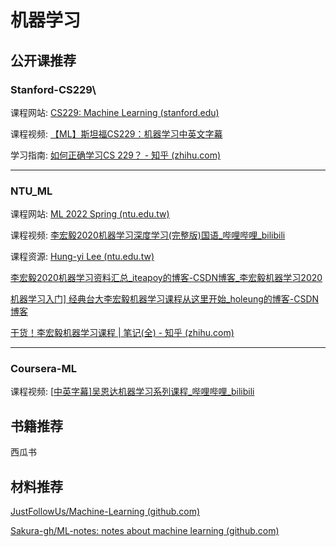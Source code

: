 # 机器学习

## 公开课推荐

### Stanford-CS229\

课程网站: [CS229: Machine Learning (stanford.edu)](https://cs229.stanford.edu/)

课程视频:  [【ML】斯坦福CS229：机器学习中英文字幕](https://www.bilibili.com/video/BV19e411W7ga/?spm_id_from=333.999.0.0&vd_source=d03b0f673ed993b8e86fd863bd92d95e)

学习指南: [如何正确学习CS 229？ - 知乎 (zhihu.com)](https://www.zhihu.com/question/59843705)

****

### NTU_ML

课程网站: [ML 2022 Spring (ntu.edu.tw)](https://speech.ee.ntu.edu.tw/~hylee/ml/2022-spring.php)

课程视频: [李宏毅2020机器学习深度学习(完整版)国语_哔哩哔哩_bilibili](https://www.bilibili.com/video/BV1JE411g7XF/?spm_id_from=333.999.0.0&vd_source=d03b0f673ed993b8e86fd863bd92d95e)

课程资源: [Hung-yi Lee (ntu.edu.tw)](http://speech.ee.ntu.edu.tw/~tlkagk/courses_ML20.html)

[李宏毅2020机器学习资料汇总_iteapoy的博客-CSDN博客_李宏毅机器学习2020](https://blog.csdn.net/iteapoy/article/details/105382315)

[机器学习入门\] 经典台大李宏毅机器学习课程从这里开始_holeung的博客-CSDN博客](https://blog.csdn.net/soulmeetliang/article/details/77461607)

[干货！李宏毅机器学习课程 | 笔记(全) - 知乎 (zhihu.com)](https://zhuanlan.zhihu.com/p/398323656)

****

### Coursera-ML

课程视频: [[中英字幕\]吴恩达机器学习系列课程_哔哩哔哩_bilibili](https://www.bilibili.com/video/BV164411b7dx/?spm_id_from=333.999.0.0&vd_source=d03b0f673ed993b8e86fd863bd92d95e)

## 书籍推荐

西瓜书

## 材料推荐

[JustFollowUs/Machine-Learning (github.com)](https://github.com/JustFollowUs/Machine-Learning)

[Sakura-gh/ML-notes: notes about machine learning (github.com)](https://github.com/Sakura-gh/ML-notes)